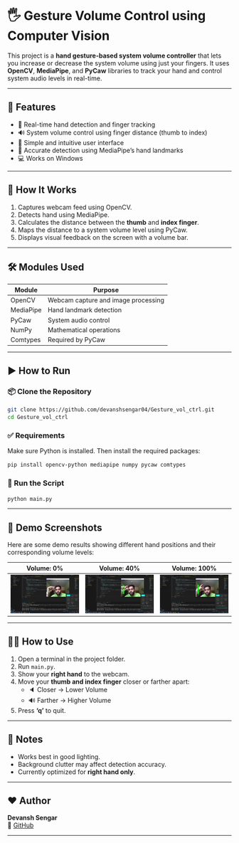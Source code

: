 # 🖐️ Gesture Volume Control using Computer Vision

This project is a **hand gesture-based system volume controller** that lets you increase or decrease the system volume using just your fingers. It uses **OpenCV**, **MediaPipe**, and **PyCaw** libraries to track your hand and control system audio levels in real-time.

---

## 📌 Features

- 👋 Real-time hand detection and finger tracking  
- 🔊 System volume control using finger distance (thumb to index)  
- 🧠 Simple and intuitive user interface  
- 🎯 Accurate detection using MediaPipe’s hand landmarks  
- 💻 Works on Windows  

---

## 🧠 How It Works

1. Captures webcam feed using OpenCV.
2. Detects hand using MediaPipe.
3. Calculates the distance between the **thumb** and **index finger**.
4. Maps the distance to a system volume level using PyCaw.
5. Displays visual feedback on the screen with a volume bar.

---

## 🛠️ Modules Used


| Module     | Purpose                                      |
|------------|----------------------------------------------|
| OpenCV     | Webcam capture and image processing          |
| MediaPipe  | Hand landmark detection                      |
| PyCaw      | System audio control                         |
| NumPy      | Mathematical operations                      |
| Comtypes   | Required by PyCaw                            |

---

## ▶️ How to Run

### 📦 Clone the Repository

```bash
git clone https://github.com/devanshsengar04/Gesture_vol_ctrl.git
cd Gesture_vol_ctrl
```

### ✅ Requirements

Make sure Python is installed. Then install the required packages:

```bash
pip install opencv-python mediapipe numpy pycaw comtypes
```

### 🚀 Run the Script

```bash
python main.py
```

---

## 📸 Demo Screenshots

Here are some demo results showing different hand positions and their corresponding volume levels:

| Volume: 0% | Volume: 40% | Volume: 100% |
|------------|-------------|--------------|
| ![0%](images/zero.png) | ![40%](images/forty.png) | ![100%](images/hundred.png) |

---

## 🙋‍♂️ How to Use

1. Open a terminal in the project folder.
2. Run `main.py`.
3. Show your **right hand** to the webcam.
4. Move your **thumb and index finger** closer or farther apart:
   - 🔈 Closer → Lower Volume
   - 🔊 Farther → Higher Volume
5. Press **‘q’** to quit.

---

## 📌 Notes

- Works best in good lighting.
- Background clutter may affect detection accuracy.
- Currently optimized for **right hand only**.

---

## ❤️ Author

**Devansh Sengar**  
🔗 [GitHub](https://github.com/devanshsengar04)

---

